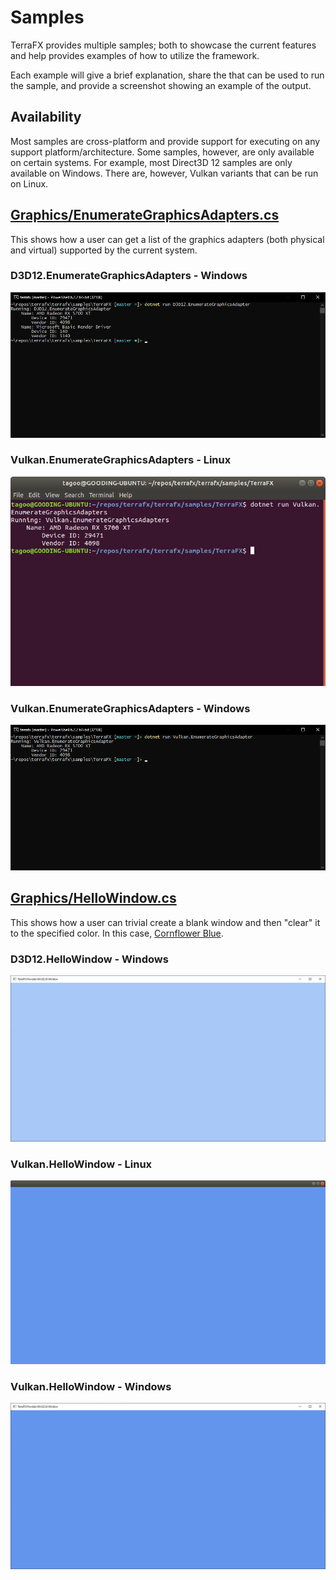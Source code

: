 # Samples

TerraFX provides multiple samples; both to showcase the current features and help provides examples of how to utilize the framework.

Each example will give a brief explanation, share the that can be used to run the sample, and provide a screenshot showing an example of the output.

## Availability

Most samples are cross-platform and provide support for executing on any support platform/architecture. Some samples, however, are only available on certain systems. For example, most Direct3D 12 samples are only available on Windows. There are, however, Vulkan variants that can be run on Linux.

## [Graphics/EnumerateGraphicsAdapters.cs](../../samples/TerraFX/Graphics/EnumerateGraphicsAdapters.cs)

This shows how a user can get a list of the graphics adapters (both physical and virtual) supported by the current system.

### D3D12.EnumerateGraphicsAdapters - Windows

![D3D12.EnumerateGraphicsAdapters - Windows](D3D12.EnumerateGraphicsAdapters%20-%20Windows.png "D3D12.EnumerateGraphicsAdapters - Windows")

### Vulkan.EnumerateGraphicsAdapters - Linux

![Vulkan.EnumerateGraphicsAdapters - Linux](Vulkan.EnumerateGraphicsAdapters%20-%20Linux.png "Vulkan.EnumerateGraphicsAdapters - Linux")

### Vulkan.EnumerateGraphicsAdapters - Windows

![Vulkan.EnumerateGraphicsAdapters - Windows](Vulkan.EnumerateGraphicsAdapters%20-%20Windows.png "Vulkan.EnumerateGraphicsAdapters - Windows")

## [Graphics/HelloWindow.cs](../../samples/TerraFX/Graphics/HelloWindow.cs)

This shows how a user can trivial create a blank window and then "clear" it to the specified color. In this case, [Cornflower Blue](https://en.wikipedia.org/wiki/Cornflower_blue).

### D3D12.HelloWindow - Windows

![D3D12.HelloWindow - Windows](D3D12.HelloWindow%20-%20Windows.png "D3D12.EnumerateGraphicsAdapter - Windows")

### Vulkan.HelloWindow - Linux

![Vulkan.HelloWindow - Linux](Vulkan.HelloWindow%20-%20Linux.png "Vulkan.EnumerateGraphicsAdapter - Linux")

### Vulkan.HelloWindow - Windows

![Vulkan.HelloWindow - Windows](Vulkan.HelloWindow%20-%20Windows.png "Vulkan.EnumerateGraphicsAdapter - Windows")
